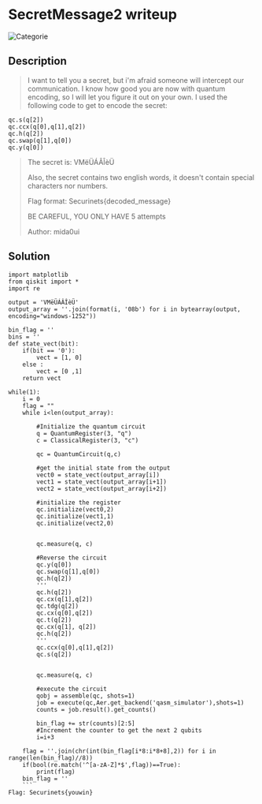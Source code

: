 # SecretMessage2 writeup
![Categorie](https://img.shields.io/badge/Category-Quantum-blue?style=for-the-badge)

## Description
>
> I want to tell you a secret, but i'm afraid someone will intercept our communication. I know how good you are now with quantum encoding, so I will let you figure it out on your own. 
> I used the following code to get to encode the secret:
 ```
 qc.s(q[2])
 qc.ccx(q[0],q[1],q[2])
 qc.h(q[2])
 qc.swap(q[1],q[0])
 qc.y(q[0])
 ```
>The secret is: VMëÜÁÂÎèÜ
>
>Also, the secret contains two english words, it doesn't contain special characters nor numbers.
>
>Flag format: Securinets{decoded_message}
>
>BE CAREFUL, YOU ONLY HAVE 5 attempts
>
>Author: mida0ui

## Solution


```
import matplotlib
from qiskit import *
import re

output = 'VMëÜÁÂÎèÜ'
output_array = ''.join(format(i, '08b') for i in bytearray(output, encoding="windows-1252"))

bin_flag = ''
bins = ''
def state_vect(bit):
    if(bit == '0'):
        vect = [1, 0]
    else : 
        vect = [0 ,1]
    return vect

while(1):
    i = 0
    flag = ""
    while i<len(output_array):

        #Initialize the quantum circuit
        q = QuantumRegister(3, "q")
        c = ClassicalRegister(3, "c")

        qc = QuantumCircuit(q,c)

        #get the initial state from the output
        vect0 = state_vect(output_array[i])
        vect1 = state_vect(output_array[i+1])
        vect2 = state_vect(output_array[i+2])

        #initialize the register
        qc.initialize(vect0,2)
        qc.initialize(vect1,1)
        qc.initialize(vect2,0)


        qc.measure(q, c)

        #Reverse the circuit
        qc.y(q[0])  
        qc.swap(q[1],q[0])     
        qc.h(q[2])
        '''
        qc.h(q[2])
        qc.cx(q[1],q[2])
        qc.tdg(q[2])
        qc.cx(q[0],q[2])
        qc.t(q[2])
        qc.cx(q[1], q[2])
        qc.h(q[2])
        '''
        qc.ccx(q[0],q[1],q[2])
        qc.s(q[2])


        qc.measure(q, c)

        #execute the circuit
        qobj = assemble(qc, shots=1)
        job = execute(qc,Aer.get_backend('qasm_simulator'),shots=1)
        counts = job.result().get_counts()

        bin_flag += str(counts)[2:5]
        #Increment the counter to get the next 2 qubits
        i=i+3

    flag = ''.join(chr(int(bin_flag[i*8:i*8+8],2)) for i in range(len(bin_flag)//8))
    if(bool(re.match('^[a-zA-Z]*$',flag))==True):
        print(flag)
    bin_flag = ''
    ```
Flag: Securinets{youwin}
